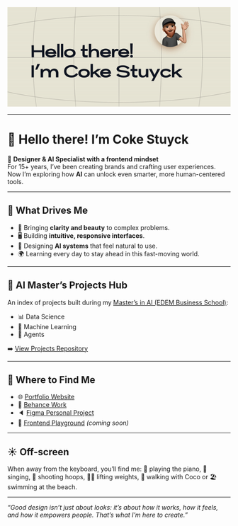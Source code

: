 ![Hello.gif](https://github.com/cokecancook/cokecancook/blob/main/hello.gif?raw=true)

---

# 👋 Hello there! I’m Coke Stuyck

🎨 **Designer & AI Specialist with a frontend mindset**  
For 15+ years, I’ve been creating brands and crafting user experiences. Now I’m exploring how **AI** can unlock even smarter, more human-centered tools.  

---

## 🌱 What Drives Me
- 🎨 Bringing **clarity and beauty** to complex problems.  
- 🖥 Building **intuitive, responsive interfaces**.  
- 🤖 Designing **AI systems** that feel natural to use.  
- 🌍 Learning every day to stay ahead in this fast-moving world.  

---

## 📂 AI Master’s Projects Hub
An index of projects built during my [Master’s in AI (EDEM Business School)](https://edem.eu/master-inteligencia-artificial/):
- 📊 Data Science
- 🧠 Machine Learning
- 🤖 Agents
  
➡️ [View Projects Repository](https://github.com/cokecancook/AI-Master-Projects-Hub/)

---

## 🚀 Where to Find Me
- 🌐 [Portfolio Website](https://cokestuyck.webflow.io/)
- 🎨 [Behance Work](https://www.behance.net/cokestuyck)
- 🔈 [Figma Personal Project](https://www.figma.com/@cokestuyck)
- 👾 [Frontend Playground](#) *(coming soon)*

---

## ☀️ Off-screen
When away from the keyboard, you’ll find me:
🎹 playing the piano, 🎤 singing, 🏀 shooting hoops, 🏋️‍♂️ lifting weights, 🐾 walking with Coco or 🏖️ swimming at the beach.

---

*“Good design isn’t just about looks: it’s about how it works, how it feels, and how it empowers people. That’s what I’m here to create.”*
